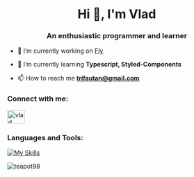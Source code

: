 <h1 align="center">Hi 👋, I'm Vlad</h1>
<h3 align="center">An enthusiastic programmer and learner</h3>

- 🔭 I’m currently working on [Fly](https://github.com/TeaPot98/fly)

- 🌱 I’m currently learning **Typescript, Styled-Components**

- 📫 How to reach me **trifautan@gmail.com**

<h3 align="left">Connect with me:</h3>
<p align="left">
<a href="https://www.linkedin.com/in/vlad-trif%C4%83u%C8%9Ban-160036238/" target="blank"><img align="center" src="https://raw.githubusercontent.com/rahuldkjain/github-profile-readme-generator/master/src/images/icons/Social/linked-in-alt.svg" alt="vlad trifăuțan" height="30" width="40" /></a>
</p>

<h3 align="left">Languages and Tools:</h3>

[![My Skills](https://skillicons.dev/icons?i=html,css,sass,js,ts,nodejs,react,redux,nextjs,express,mongodb,git,heroku&theme=light)](https://skillicons.dev)

<p><img align="center" src="https://github-readme-stats.vercel.app/api/top-langs?username=teapot98&show_icons=true&locale=en&layout=compact" alt="teapot98" /></p>

